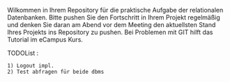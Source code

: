 Wilkommen in Ihrem Repository für die praktische Aufgabe der relationalen Datenbanken.
Bitte pushen Sie den Fortschritt in Ihrem Projekt regelmäßig und denken Sie daran am Abend vor dem Meeting den aktuellsten Stand Ihres Projekts ins Repository zu pushen.
Bei Problemen mit GIT hilft das Tutorial im eCampus Kurs.

TODOList :

    1) Logout impl.
    2) Test abfragen für beide dbms
    